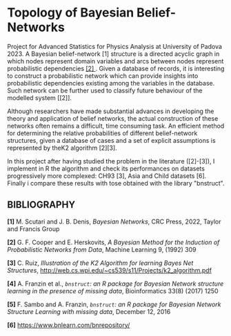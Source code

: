 # Topology of Bayesian Belief-Networks
Project for Advanced Statistics for Physics Analysis at University of Padova 2023.
A Bayesian belief-network [1] structure is a directed acyclic graph in which nodes represent domain variables
and arcs between nodes represent probabilistic dependencies [ [2] ](#ref2).
Given a database of records, it is interesting to construct a probabilistic network which can provide insights
into probabilistic dependencies existing among the variables in the database. Such network can be further used
to classify future behaviour of the modelled system [[2]].

Although researchers have made substantial advances in developing the theory and application of belief networks,
the actual construction of these networks often remains a difficult, time consuming task. An efficient method for
determining the relative probabilities of different belief-network structures, given a database of cases and a set
of explicit assumptions is represented by theK2 algorithm [2][3].

In this project after having studied the problem in the literature ([2]-[3]), I implement in R the algorithm and
check its performances on datasets progressively more complexed: CH93 [3], Asia and Child datasets [6].
Finally i compare these results with tose obtained with the library "bnstruct". 





## **BIBLIOGRAPHY**

<a id='ref1'></a>
**[1]** M. Scutari and J. B. Denis, *Bayesian Networks*, CRC Press, 2022, Taylor and Francis Group

<a id='ref2'></a>
**[2]** G. F. Cooper and E. Herskovits, *A Bayesian Method for the Induction of Probabilistic Networks from Data*, Machine Learning 9, (1992) 309

<a id='ref3'></a>
**[3]** C. Ruiz, *Illustration of the K2 Algorithm for learning Bayes Net Structures*, http://web.cs.wpi.edu/~cs539/s11/Projects/k2_algorithm.pdf


<a id='ref4'></a>
**[4]** A. Franzin et al., *$\texttt{bnstruct}$: an R package for Bayesian Network structure learning in the presence of missing data*, Bioinformatics 33(8) (2017) 1250

<a id='ref5'></a>
**[5]** F. Sambo and A. Franzin, *$\texttt{bnstruct}$: an R package for Bayesian Network Structure Learning with missing data*, December 12, 2016

<a id='ref6'></a>
**[6]** https://www.bnlearn.com/bnrepository/
